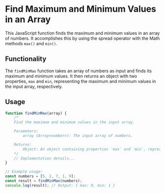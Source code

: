 # Find Maximum and Minimum Values in an Array

This JavaScript function finds the maximum and minimum values in an array of numbers. It accomplishes this by using the spread operator with the Math methods `max()` and `min()`.

## Functionality

The `findMinMax` function takes an array of numbers as input and finds its maximum and minimum values. It then returns an object with two properties, `max` and `min`, representing the maximum and minimum values in the input array, respectively.

## Usage

```javascript
function findMinMax(array) {
    /*
    Find the maximum and minimum values in the input array.

    Parameters:
        array (Array<number>): The input array of numbers.

    Returns:
        Object: An object containing properties `max` and `min`, representing the maximum and minimum values, respectively.
    */
    // Implementation details...
}

// Example usage:
const numbers = [5, 2, 7, 1, 9];
const result = findMinMax(numbers);
console.log(result); // Output: { max: 9, min: 1 }
